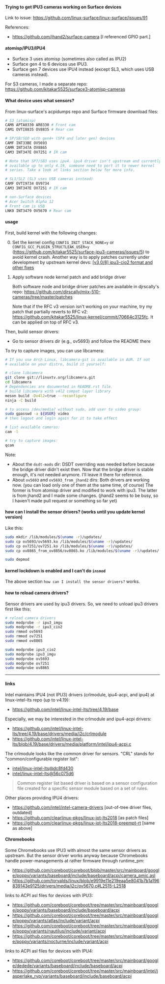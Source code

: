 #### Trying to get IPU3 cameras working on Surface devices

Link to issue: https://github.com/linux-surface/linux-surface/issues/91

References:
- https://github.com/jhand2/surface-camera
  [I referenced GPIO part.]

#### atomisp/IPU3/IPU4

- Surface 3 uses atomisp (sometimes also called as IPU2)
- Surface gen 4 to 6 devices use IPU3.
- Surface gen 7 devices use IPU4 instead (except SL3, which uses USB cameras instead).

For S3 cameras, I made a separate repo: https://github.com/kitakar5525/surface3-atomisp-cameras

#### What device uses what sensors?

From linux-surface's acpidumps repo and Surface firmware download files:

```bash
# S3 (atomisp)
CAM6 APTA0330 AR0330 # Front cam
CAM1 OVTI8835 OV8835 # Rear cam

# SP/SB/SGO with gen4+ (SP4 and later gen) devices
CAMF INT33BE OV5693
CAMR INT347A OV8865
CAM3 INT347E OV7251 # IR cam

# Note that SP7/SB3 uses ipu4. ipu4 driver isn't upstream and currently
# available up to only 4.19, someone need to port it to newer kernel
# series. Take a look at links section below for more info.

# SL1/SL2 (SL3 uses USB cameras instead)
CAMF OVTI9734 OV9734
CAM3 INT347E OV7251 # IR cam

# non-Surface devices
# Acer Switch Alpha 12
# Front cam is USB
LNK0 INT3479 OV5670 # Rear cam
```

#### usage

First, build kernel with the following changes:

0. Set the kernel config `CONFIG_INIT_STACK_NONE=y` or `CONFIG_GCC_PLUGIN_STRUCTLEAK_USER=y` (https://github.com/kitakar5525/surface-ipu3-cameras/issues/5) to avoid kernel crash.
   Another way is to apply patches currently under development by upstream kernel devs: [[v3,0/8] ipu3-cio2 format and other fixes](https://patchwork.kernel.org/project/linux-media/cover/20201012180414.11579-1-sakari.ailus@linux.intel.com/)
1. Apply software node kernel patch and add bridge driver

   Both software node and bridge driver patches are available in djrscally's repo: https://github.com/djrscally/miix-510-cameras/tree/master/patches

   Note that if the RFC v3 version isn't working on your machine, try my patch that partially reverts to RFC v2: https://github.com/kitakar5525/linux-kernel/commit/70664c3125fc. It can be applied on top of RFC v3.

Then, build sensor drivers:

- Go to sensor drivers dir (e.g., ov5693) and follow the README there

To try to capture images, you can use libcamera:
```bash
# If you use Arch Linux, libcamera-git is available in AUR. If not
# available on your distro, build it yourself:

# clone libcamera
git clone git://linuxtv.org/libcamera.git
cd libcamera
# Dependencies are documented in README.rst file.
# build libcamera with v4l2 compat layer library
meson build -Dv4l2=true --reconfigure
ninja -C build

# to access /dev/media? without sudo, add user to video group:
sudo gpasswd -a ${USER} video
# then logout and login again for it to take effect

# list available cameras:
cam -l

# try to capture images:
qcam
```

Note:

- About the `dsdt-mods` dir: DSDT overriding was needed before because the bridge driver didn't exist then. Now that the bridge driver is stable enough, it's not needed anymore. I'll leave it there for reference.
- About `ov5693` and `ov5693_from_jhand2` dirs: Both drivers are working now. (you can load only one of them at the same time, of course) The former is from atomisp driver and modified to work with ipu3. The latter is from jhand2 and I made some changes. (jhand2 seems to be busy, so I haven't made pull request or something so far yet)

#### how can I install the sensor drivers? (works until you update kernel version)
Like this:
```bash
sudo mkdir /lib/modules/$(uname -r)/updates/
sudo cp ov5693/ov5693.ko /lib/modules/$(uname -r)/updates/
sudo cp ov7251/ov7251.ko /lib/modules/$(uname -r)/updates/
sudo cp ov8865_from_ov8856/ov8865.ko /lib/modules/$(uname -r)/updates/

sudo depmod
```

#### kernel lockdown is enabled and I can't do `insmod`
The above section `how can I install the sensor drivers?` works.

#### how to reload camera drivers?
Sensor drivers are used by ipu3 drivers. So, we need to unload ipu3 drivers first like this:
```bash
# reload camera drivers
sudo modprobe -r ipu3_imgu
sudo modprobe -r ipu3_cio2
sudo rmmod ov5693
sudo rmmod ov7251
sudo rmmod ov8865

sudo modprobe ipu3_cio2
sudo modprobe ipu3_imgu
sudo modprobe ov5693
sudo modprobe ov7251
sudo modprobe ov8865
```

---

#### links

Intel maintains IPU4 (not IPU3) drivers (crlmodule, ipu4-acpi, and ipu4) at linux-intel-lts repo (up to v4.19):
- https://github.com/intel/linux-intel-lts/tree/4.19/base

Especially, we may be interested in the crlmodule and ipu4-acpi drivers:
- https://github.com/intel/linux-intel-lts/tree/4.19/base/drivers/media/i2c/crlmodule
- https://github.com/intel/linux-intel-lts/blob/4.19/base/drivers/media/platform/intel/ipu4-acpi.c

The crlmodule looks like the common driver for sensors.
"CRL" stands for "common/configurable register list":
- [intel/linux-intel-lts@dc8fd430](https://github.com/intel/linux-intel-lts/commit/dc8fd43018fa26980c43a449d5b273861267fb73)
- [intel/linux-intel-lts@56c075d6](https://github.com/intel/linux-intel-lts/commit/56c075d6b2978a0841aaaffaf978874be5295ba8)

> Common register list based driver is based on a sensor configuration
> file created for a specific sensor module based on a set of
> rules.

Other places providing IPU4 drivers:
- https://github.com/intel/intel-camera-drivers [out-of-tree driver files, outdated]
- https://github.com/clearlinux-pkgs/linux-iot-lts2018 [as patch files]
- https://github.com/clearlinux-pkgs/linux-iot-lts2018-preempt-rt [same as above]

#### Chromebooks

Some Chromebooks use IPU3 with almost the same sensor drivers as upstream. But the sensor driver works anyway because Chromebooks handle power-managements at rather firmware through runtime_pm:
- https://github.com/coreboot/coreboot/blob/master/src/mainboard/google/poppy/variants/baseboard/include/baseboard/acpi/camera_pmic.asl
- https://github.com/torvalds/linux/blob/e9919e11e219eaa5e8041b7b1a196839143e9125/drivers/media/i2c/ov5670.c#L2515-L2518

links to ACPI asl files for devices with IPU3:
- https://github.com/coreboot/coreboot/tree/master/src/mainboard/google/poppy/variants/baseboard/include/baseboard/acpi
- https://github.com/coreboot/coreboot/tree/master/src/mainboard/google/poppy/variants/atlas/include/variant/acpi
- https://github.com/coreboot/coreboot/tree/master/src/mainboard/google/poppy/variants/nautilus/include/variant/acpi
- https://github.com/coreboot/coreboot/tree/master/src/mainboard/google/poppy/variants/nocturne/include/variant/acpi

links to ACPI asl files for devices with IPU4:
- https://github.com/coreboot/coreboot/tree/master/src/mainboard/google/dedede/variants/baseboard/include/baseboard/acpi
- https://github.com/coreboot/coreboot/tree/master/src/mainboard/intel/jasperlake_rvp/variants/baseboard/include/baseboard/acpi
